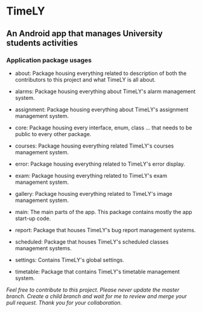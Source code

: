# TimeLY

## An Android app that manages University students activities

### Application package usages

* about: Package housing everything related to description of both the contributors to this project
          and what TimeLY is all about.
          
* alarms: Package housing everything about TimeLY's alarm management system.

* assignment: Package housing everything about TimeLY's assignment management system.

* core: Package housing every interface, enum, class ... that needs to be public to every other
         package.
         
* courses: Package housing everything related TimeLY's courses management system.

* error: Package housing everything related to TimeLY's error display.

* exam: Package housing everything related to TimeLY's exam management system.

* gallery: Package housing everything related to TimeLY's image management system.

* main: The main parts of the app. This package contains mostly the app start-up code.

* report: Package that houses TimeLY's bug report management systems.

* scheduled: Package that houses TimeLY's scheduled classes management systems.

* settings: Contains TimeLY's global settings.

* timetable: Package that contains TimeLY's timetable management system.

*Feel free to contribute to this project. Please never update the master branch. Create a child
branch and wait for me to review and merge your pull request. Thank you for your collaboration*.
